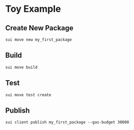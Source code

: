 # Toy Example

## Create New Package

`sui move new my_first_package`

## Build

`sui move build`

## Test

`sui move test create`

## Publish

`sui client publish my_first_package --gas-budget 30000`